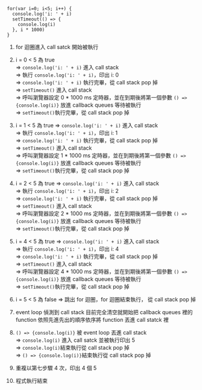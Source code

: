 ```
for(var i=0; i<5; i++) {
  console.log('i: ' + i)
  setTimeout(() => {
    console.log(i)
  }, i * 1000)
}
```
1. for 迴圈進入 call satck 開始被執行  
  
2. i = 0  < 5 為 true  
=> `console.log('i: ' + i)` 進入 call stack  
=> 執行 `console.log('i: ' + i)`，印出 i: 0  
=> `console.log('i: ' + i)` 執行完畢，從 call stack pop 掉  
=> `setTimeout()` 進入 call stack  
=> 呼叫瀏覽器設定 0 * 1000 ms 定時器，並在到期後將第一個參數 `() => {console.log(i)}` 放進 callback queues 等待被執行  
=> `setTimeout()`執行完畢，從 call stack pop 掉

3. i = 1 < 5 為 true
=> `console.log('i: ' + i)` 進入 call stack  
=> 執行 `console.log('i: ' + i)`，印出 i: 1  
=> `console.log('i: ' + i)` 執行完畢，從 call stack pop 掉  
=> `setTimeout()` 進入 call stack  
=> 呼叫瀏覽器設定 1 * 1000 ms 定時器，並在到期後將第一個參數 `() => {console.log(i)}` 放進 callback queues 等待被執行  
=> `setTimeout()`執行完畢，從 call stack pop 掉

3. i = 2 < 5 為 true
=> `console.log('i: ' + i)` 進入 call stack  
=> 執行 `console.log('i: ' + i)`，印出 i: 2  
=> `console.log('i: ' + i)` 執行完畢，從 call stack pop 掉  
=> `setTimeout()` 進入 call stack  
=> 呼叫瀏覽器設定 2 * 1000 ms 定時器，並在到期後將第一個參數 `() => {console.log(i)}` 放進 callback queues 等待被執行  
=> `setTimeout()`執行完畢，從 call stack pop 掉

3. i = 4 < 5 為 true
=> `console.log('i: ' + i)` 進入 call stack  
=> 執行 `console.log('i: ' + i)`，印出 i: 4  
=> `console.log('i: ' + i)` 執行完畢，從 call stack pop 掉  
=> `setTimeout()` 進入 call stack  
=> 呼叫瀏覽器設定 4 * 1000 ms 定時器，並在到期後將第一個參數 `() => {console.log(i)}` 放進 callback queues 等待被執行  
=> `setTimeout()`執行完畢，從 call stack pop 掉

4. i = 5 < 5 為 false
=> 跳出 for 迴圈，for 迴圈結束執行， 從 call stack pop 掉

5. event loop 偵測到 call stack 目前完全清空就開始把 callback queues 裡的 function 依照先進先出的順序依序將 function 丟進 call statck 裡

6. `() => {console.log(i)}` 被 event loop 丟進 call stack  
=> `console.log(i)` 進入 call satck 並被執行印出 5  
=> `console.log(i)`結束執行從 call stack pop 掉  
=> `() => {console.log(i)}`結束執行從 call stack pop 掉

7. 重複以第七步驟 4 次，印出 4 個 5

8. 程式執行結束
